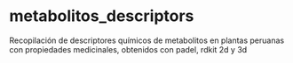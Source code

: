 # metabolitos_descriptors
Recopilación de descriptores químicos de metabolitos en plantas peruanas con propiedades medicinales, obtenidos con padel, rdkit 2d y 3d 
